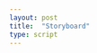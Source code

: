 ```yaml
---
layout: post
title:  "Storyboard"
type: script
---
```

<iiif-storyboard annotationlist="https://dnoneill.github.io/annotate/annotations/14057-c0-list.json"></iiif-storyboard>
